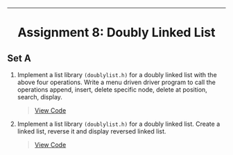 ***
<h1 align = "center">Assignment 8: Doubly Linked List</h1>

<h2 align = "left">Set A</h2>

1. Implement a list library `(doublylist.h)` for a doubly linked list with the above four operations. Write a menu driven driver program to call the operations append, insert, delete specific node, delete at position, search, display.
    > [View Code](Set-A/Q1.c)
2. Implement a list library `(doublylist.h)` for a doubly linked list. Create a linked list, reverse it and display reversed linked list.
    > [View Code](Set-A/Q2.c)
